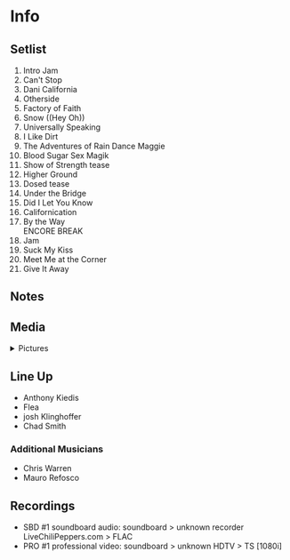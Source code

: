# Info

## Setlist

1. Intro Jam
2. Can't Stop
3. Dani California
4. Otherside
5. Factory of Faith
6. Snow ((Hey Oh))
7. Universally Speaking
8. I Like Dirt
9. The Adventures of Rain Dance Maggie
10. Blood Sugar Sex Magik
11. Show of Strength tease
12. Higher Ground
13. Dosed tease
14. Under the Bridge
15. Did I Let You Know
16. Californication
17. By the Way
<br> ENCORE BREAK
18. Jam
19. Suck My Kiss
20. Meet Me at the Corner
21. Give It Away

## Notes

## Media 

<details>
  <summary>Pictures</summary>
  <!--<img alt="Setlist" title="Setlist" src="_.jpg" height="200" />-->
</details>

## Line Up

* Anthony Kiedis
* Flea
* josh Klinghoffer
* Chad Smith

### Additional Musicians

* Chris Warren  
* Mauro Refosco

## Recordings

* SBD #1 soundboard audio: soundboard > unknown recorder LiveChiliPeppers.com > FLAC
* PRO #1 professional video: soundboard > unknown HDTV > TS [1080i]

